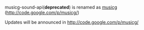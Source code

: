 musicg-sound-api(<b>deprecated</b>) is renamed as <a href='http://code.google.com/p/musicg/'>musicg</a> (<a href='http://code.google.com/p/musicg/'><a href='http://code.google.com/p/musicg/'>http://code.google.com/p/musicg/</a></a>)
<p>Updates will be announced in <a href='http://code.google.com/p/musicg/'><a href='http://code.google.com/p/musicg/'>http://code.google.com/p/musicg/</a></a></p>